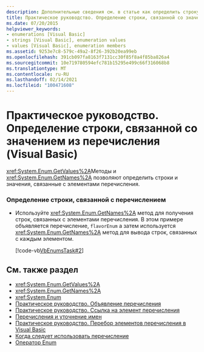 ```yaml
---
description: Дополнительные сведения см. в статье как определить строку, связанную со значением перечисления (Visual Basic).
title: Практическое руководство. Определение строки, связанной со значением из перечисления
ms.date: 07/20/2015
helpviewer_keywords:
- enumerations [Visual Basic]
- strings [Visual Basic], enumeration values
- values [Visual Basic], enumeration members
ms.assetid: 9253e7c8-579c-49a2-8f26-392b20ea99eb
ms.openlocfilehash: 391cb097fa8163f7131cc30f85f8a4f85ba826a4
ms.sourcegitcommit: 10e719780594efc781b15295e499c66f316068b8
ms.translationtype: MT
ms.contentlocale: ru-RU
ms.lasthandoff: 02/14/2021
ms.locfileid: "100471608"
---
```

# <a name="how-to-determine-the-string-associated-with-an-enumeration-value-visual-basic"></a>Практическое руководство. Определение строки, связанной со значением из перечисления (Visual Basic)

<xref:System.Enum.GetValues%2A>Методы и <xref:System.Enum.GetNames%2A> позволяют определить строки и значения, связанные с элементами перечисления.  
  
### <a name="to-determine-the-string-associated-with-an-enumeration"></a>Определение строки, связанной с перечислением  
  
- Используйте <xref:System.Enum.GetNames%2A> метод для получения строк, связанных с элементами перечисления. В этом примере объявляется перечисление, `flavorEnum` а затем используется <xref:System.Enum.GetNames%2A> метод для вывода строк, связанных с каждым элементом.  
  
     [!code-vb[VbEnumsTask#2](~/samples/snippets/visualbasic/VS_Snippets_VBCSharp/VbEnumsTask/VB/Class2.vb#2)]  
  
## <a name="see-also"></a>См. также раздел

- <xref:System.Enum.GetValues%2A>
- <xref:System.Enum.GetNames%2A>
- <xref:System.Enum>
- [Практическое руководство. Объявление перечисления](how-to-declare-enumerations.md)
- [Практическое руководство. Ссылка на элемент перечисления](how-to-refer-to-an-enumeration-member.md)
- [Перечисления и уточнение имен](enumerations-and-name-qualification.md)
- [Практическое руководство. Перебор элементов перечисления в Visual Basic](how-to-iterate-through-an-enumeration.md)
- [Когда следует использовать перечисление](when-to-use-an-enumeration.md)
- [Оператор Enum](../../../language-reference/statements/enum-statement.md)
